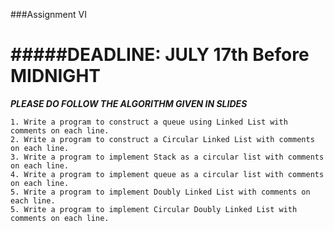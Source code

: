 ###Assignment VI

#####DEADLINE: JULY 17th Before MIDNIGHT
=================

___PLEASE DO FOLLOW THE ALGORITHM GIVEN IN SLIDES___

```
1. Write a program to construct a queue using Linked List with comments on each line.
2. Write a program to construct a Circular Linked List with comments on each line.
3. Write a program to implement Stack as a circular list with comments on each line.
4. Write a program to implement queue as a circular list with comments on each line.
5. Write a program to implement Doubly Linked List with comments on each line.
5. Write a program to implement Circular Doubly Linked List with comments on each line.
```

